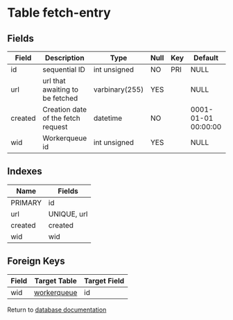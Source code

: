 Table fetch-entry
===========



Fields
------

| Field   | Description                        | Type           | Null | Key | Default             | Extra          |
| ------- | ---------------------------------- | -------------- | ---- | --- | ------------------- | -------------- |
| id      | sequential ID                      | int unsigned   | NO   | PRI | NULL                | auto_increment |
| url     | url that awaiting to be fetched    | varbinary(255) | YES  |     | NULL                |                |
| created | Creation date of the fetch request | datetime       | NO   |     | 0001-01-01 00:00:00 |                |
| wid     | Workerqueue id                     | int unsigned   | YES  |     | NULL                |                |

Indexes
------------

| Name    | Fields      |
| ------- | ----------- |
| PRIMARY | id          |
| url     | UNIQUE, url |
| created | created     |
| wid     | wid         |

Foreign Keys
------------

| Field | Target Table | Target Field |
|-------|--------------|--------------|
| wid | [workerqueue](help/database/db_workerqueue) | id |

Return to [database documentation](help/database)
